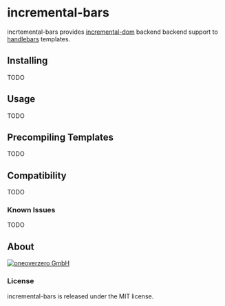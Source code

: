 incremental-bars
=============

incrtemental-bars provides [incremental-dom](https://github.com/google/incremental-dom) backend backend support to [handlebars](http://www.handlebarsjs.com) templates.

Installing
----------

TODO

Usage
-----

TODO

Precompiling Templates
----------------------

TODO

Compatibility
-------------

TODO

### Known Issues

TODO

About
-----

[![oneoverzero GmbH](http://oneoverzero.net/assets/img/logo.png)](http://oneoverzero.net)

### License

incremental-bars is released under the MIT license.


